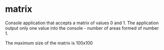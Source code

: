 # matrix
Console application that accepts a matrix of values 0 and 1. The application output only one value into the console - number of areas formed of number 1.

The maximum size of the matrix is 100x100
